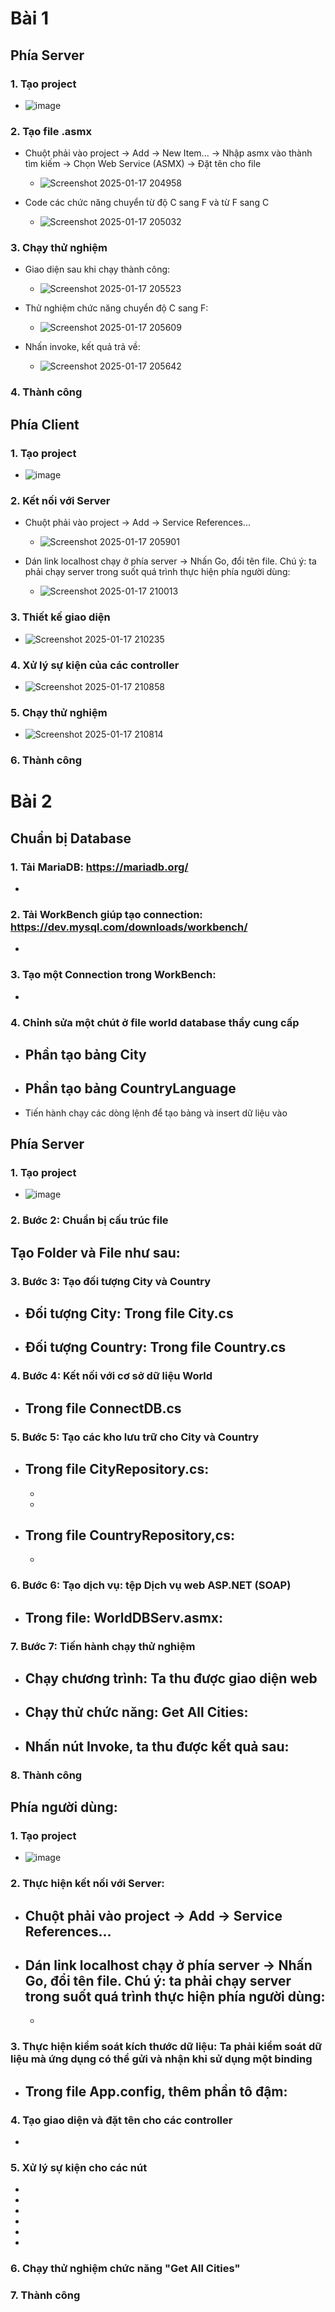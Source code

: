 # Bài 1
## Phía Server
### 1. Tạo project
- ![image](https://github.com/user-attachments/assets/11b73e8d-9943-4e6d-9632-fdb5ed6021f6)
### 2. Tạo file .asmx
- Chuột phải vào project -> Add -> New Item... -> Nhập asmx vào thành tìm kiếm -> Chọn Web Service (ASMX) -> Đặt tên cho file
  - ![Screenshot 2025-01-17 204958](https://github.com/user-attachments/assets/1489d4bd-d269-4f15-bfc8-90b6c1f44fc2)

- Code các chức năng chuyển từ độ C sang F và từ F sang C
  - ![Screenshot 2025-01-17 205032](https://github.com/user-attachments/assets/b180c6ea-b1a4-4636-85d1-b246841c80af)

### 3. Chạy thử nghiệm
- Giao diện sau khi chạy thành công:
  - ![Screenshot 2025-01-17 205523](https://github.com/user-attachments/assets/5523f5aa-c199-43c6-80ba-e9618dc7c772)

- Thử nghiệm chức năng chuyển độ C sang F:
  - ![Screenshot 2025-01-17 205609](https://github.com/user-attachments/assets/b7125f38-1ea2-447d-9a11-5934952f0bac)

- Nhấn invoke, kết quả trả về:
  - ![Screenshot 2025-01-17 205642](https://github.com/user-attachments/assets/ba3871dd-4346-4d58-b1fe-af12e30436d8)

### 4. Thành công

## Phía Client
### 1. Tạo project
- ![image](https://github.com/user-attachments/assets/93adaa2f-779e-4022-98fa-54374a5cbd09)

### 2. Kết nối với Server
- Chuột phải vào project -> Add -> Service References...
  - ![Screenshot 2025-01-17 205901](https://github.com/user-attachments/assets/a76e8653-a028-4f8f-94ea-c28df37f1691)

- Dán link localhost chạy ở phía server -> Nhấn Go, đổi tên file. Chú ý: ta phải chạy server trong suốt quá trình thực hiện phía người dùng:
  - ![Screenshot 2025-01-17 210013](https://github.com/user-attachments/assets/500a5713-33bc-42f4-a08d-d420d59cccd6)

### 3. Thiết kế giao diện
- ![Screenshot 2025-01-17 210235](https://github.com/user-attachments/assets/f7678015-3ffa-424f-8c51-0e2aebc9253d)

### 4. Xử lý sự kiện của các controller
- ![Screenshot 2025-01-17 210858](https://github.com/user-attachments/assets/0b565c11-69c6-486f-bd05-af4895484cca)

### 5. Chạy thử nghiệm
- ![Screenshot 2025-01-17 210814](https://github.com/user-attachments/assets/af66b7b4-697d-49e5-819b-5ca1360a4ca3)

### 6. Thành công

# Bài 2
## Chuẩn bị Database
### 1. Tải MariaDB: https://mariadb.org/
- 
### 2. Tải WorkBench giúp tạo connection: https://dev.mysql.com/downloads/workbench/
- 
### 3. Tạo một Connection trong WorkBench:
- 
### 4. Chỉnh sửa một chút ở file world database thầy cung cấp
- Phần tạo bảng City
  - 
- Phần tạo bảng CountryLanguage
  - 
- Tiến hành chạy các dòng lệnh để tạo bảng và insert dữ liệu vào

## Phía Server
### 1. Tạo project
- ![image](https://github.com/user-attachments/assets/b74bfd6d-8593-457a-b664-142d4594a303) 
### 2. Bước 2: Chuẩn bị cấu trúc file
Tạo Folder và File như sau:
- 

### 3. Bước 3: Tạo đối tượng City và Country
- Đối tượng City: Trong file City.cs
  - 
- Đối tượng Country: Trong file Country.cs
  - 

### 4. Bước 4: Kết nối với cơ sở dữ liệu World
- Trong file ConnectDB.cs
  - 

### 5. Bước 5: Tạo các kho lưu trữ cho City và Country
- Trong file CityRepository.cs:
  - 
  - 
  - 

- Trong file CountryRepository,cs:
  - 
  - 

### 6. Bước 6: Tạo dịch vụ: tệp Dịch vụ web ASP.NET (SOAP)
- Trong file: WorldDBServ.asmx:
  - 
### 7. Bước 7: Tiến hành chạy thử nghiệm
- Chạy chương trình: Ta thu được giao diện web
  - 
- Chạy thử chức năng: Get All Cities:
  - 
- Nhấn nút Invoke, ta thu được kết quả sau:
  - 

### 8. Thành công

## Phía người dùng:
### 1. Tạo project
- ![image](https://github.com/user-attachments/assets/ad197368-90be-42d5-badb-9d6c65a9b19f)

  
### 2. Thực hiện kết nối với Server:
- Chuột phải vào project -> Add -> Service References...
  - 
- Dán link localhost chạy ở phía server -> Nhấn Go, đổi tên file. Chú ý: ta phải chạy server trong suốt quá trình thực hiện phía người dùng:
  - 
  - 

### 3. Thực hiện kiểm soát kích thước dữ liệu: Ta phải kiểm soát dữ liệu mà ứng dụng có thể gửi và nhận khi sử dụng một binding
- Trong file App.config, thêm phần tô đậm:
  - 

### 4. Tạo giao diện và đặt tên cho các controller
- 

### 5. Xử lý sự kiện cho các nút
- 
- 
- 
- 
- 
- 

### 6. Chạy thử nghiệm chức năng "Get All Cities"

### 7. Thành công
